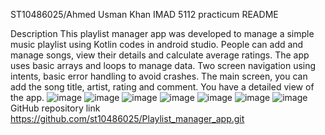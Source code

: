 ST10486025/Ahmed Usman Khan
IMAD 5112 practicum
README

Description
This playlist manager app was developed to manage a simple music playlist using Kotlin codes in android studio. People can add and manage songs, view their details and calculate average ratings.
The app uses basic arrays and loops to manage data. Two screen navigation using intents, basic error handling to avoid crashes.
The main screen, you can add the song title, artist, rating and comment. You have a detailed view of the app.
![image](https://github.com/user-attachments/assets/8d46b694-9e9c-4977-b724-244e4cf625dc)
![image](https://github.com/user-attachments/assets/ff1c5975-1a36-47ac-b91f-ce236a95f5a9)
![image](https://github.com/user-attachments/assets/7eb4ccd2-3d0f-47d8-87bd-737d757fc182)
![image](https://github.com/user-attachments/assets/379d0b95-d32c-45f6-b345-ccc4eeca21a6)
![image](https://github.com/user-attachments/assets/08c83cc3-e172-47fc-9617-6b790d35d506)
![image](https://github.com/user-attachments/assets/89522bf6-0537-4d75-a560-e7a415aea7b1)
![image](https://github.com/user-attachments/assets/735ded57-1615-47ec-852c-e1c55513767e)
GitHub repository link
https://github.com/st10486025/Playlist_manager_app.git

